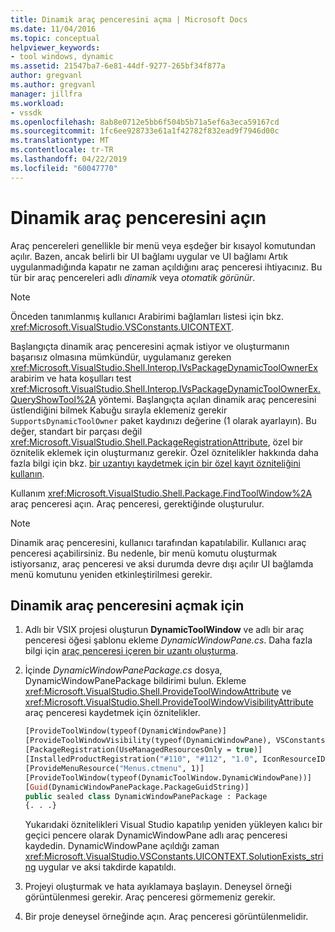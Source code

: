 ```yaml
---
title: Dinamik araç penceresini açma | Microsoft Docs
ms.date: 11/04/2016
ms.topic: conceptual
helpviewer_keywords:
- tool windows, dynamic
ms.assetid: 21547ba7-6e81-44df-9277-265bf34f877a
author: gregvanl
ms.author: gregvanl
manager: jillfra
ms.workload:
- vssdk
ms.openlocfilehash: 8ab8e0712e5bb6f504b5b71a5ef6a3eca59167cd
ms.sourcegitcommit: 1fc6ee928733e61a1f42782f832ead9f7946d00c
ms.translationtype: MT
ms.contentlocale: tr-TR
ms.lasthandoff: 04/22/2019
ms.locfileid: "60047770"
---
```

# <a name="open-a-dynamic-tool-window"></a>Dinamik araç penceresini açın
Araç pencereleri genellikle bir menü veya eşdeğer bir kısayol komutundan açılır. Bazen, ancak belirli bir UI bağlamı uygular ve UI bağlamı Artık uygulanmadığında kapatır ne zaman açıldığını araç penceresi ihtiyacınız. Bu tür bir araç pencereleri adlı *dinamik* veya *otomatik görünür*.

> [!NOTE]
>  Önceden tanımlanmış kullanıcı Arabirimi bağlamları listesi için bkz. <xref:Microsoft.VisualStudio.VSConstants.UICONTEXT>.

 Başlangıçta dinamik araç penceresini açmak istiyor ve oluşturmanın başarısız olmasına mümkündür, uygulamanız gereken <xref:Microsoft.VisualStudio.Shell.Interop.IVsPackageDynamicToolOwnerEx> arabirim ve hata koşulları test <xref:Microsoft.VisualStudio.Shell.Interop.IVsPackageDynamicToolOwnerEx.QueryShowTool%2A> yöntemi. Başlangıçta açılan dinamik araç penceresini üstlendiğini bilmek Kabuğu sırayla eklemeniz gerekir `SupportsDynamicToolOwner` paket kaydınızı değerine (1 olarak ayarlayın). Bu değer, standart bir parçası değil <xref:Microsoft.VisualStudio.Shell.PackageRegistrationAttribute>, özel bir öznitelik eklemek için oluşturmanız gerekir. Özel öznitelikler hakkında daha fazla bilgi için bkz. [bir uzantıyı kaydetmek için bir özel kayıt özniteliğini kullanın](../extensibility/registering-and-unregistering-vspackages.md#using-a-custom-registration-attribute-to-register-an-extension).

 Kullanım <xref:Microsoft.VisualStudio.Shell.Package.FindToolWindow%2A> araç penceresi açın. Araç penceresi, gerektiğinde oluşturulur.

> [!NOTE]
>  Dinamik araç penceresini, kullanıcı tarafından kapatılabilir. Kullanıcı araç penceresi açabilirsiniz. Bu nedenle, bir menü komutu oluşturmak istiyorsanız, araç penceresi ve aksi durumda devre dışı açılır UI bağlamda menü komutunu yeniden etkinleştirilmesi gerekir.

## <a name="to-open-a-dynamic-tool-window"></a>Dinamik araç penceresini açmak için

1. Adlı bir VSIX projesi oluşturun **DynamicToolWindow** ve adlı bir araç penceresi öğesi şablonu ekleme *DynamicWindowPane.cs*. Daha fazla bilgi için [araç penceresi içeren bir uzantı oluşturma](../extensibility/creating-an-extension-with-a-tool-window.md).

2. İçinde *DynamicWindowPanePackage.cs* dosya, DynamicWindowPanePackage bildirimi bulun. Ekleme <xref:Microsoft.VisualStudio.Shell.ProvideToolWindowAttribute> ve <xref:Microsoft.VisualStudio.Shell.ProvideToolWindowVisibilityAttribute> araç penceresi kaydetmek için öznitelikler.

    ```vb
    [ProvideToolWindow(typeof(DynamicWindowPane)]
    [ProvideToolWindowVisibility(typeof(DynamicWindowPane), VSConstants.UICONTEXT.SolutionExists_string)]
    [PackageRegistration(UseManagedResourcesOnly = true)]
    [InstalledProductRegistration("#110", "#112", "1.0", IconResourceID = 400)] // Info on this package for Help/About
    [ProvideMenuResource("Menus.ctmenu", 1)]
    [ProvideToolWindow(typeof(DynamicToolWindow.DynamicWindowPane))]
    [Guid(DynamicWindowPanePackage.PackageGuidString)]
    public sealed class DynamicWindowPanePackage : Package
    {. . .}
    ```

     Yukarıdaki öznitelikleri Visual Studio kapatılıp yeniden yükleyen kalıcı bir geçici pencere olarak DynamicWindowPane adlı araç penceresi kaydedin. DynamicWindowPane açıldığı zaman <xref:Microsoft.VisualStudio.VSConstants.UICONTEXT.SolutionExists_string> uygular ve aksi takdirde kapatıldı.

3. Projeyi oluşturmak ve hata ayıklamaya başlayın. Deneysel örneği görüntülenmesi gerekir. Araç penceresi görmemeniz gerekir.

4. Bir proje deneysel örneğinde açın. Araç penceresi görüntülenmelidir.